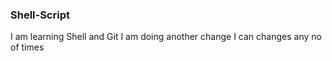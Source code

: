 ### Shell-Script
I am learning Shell and Git
I am doing another change
I can changes any no of times
